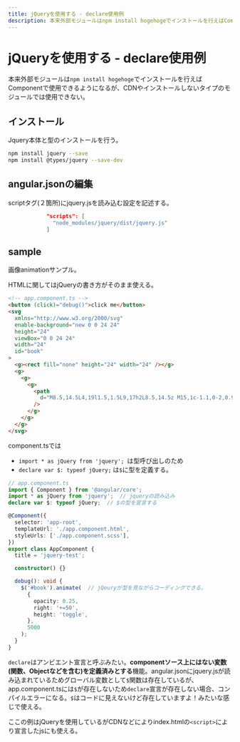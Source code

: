 ```yaml
---
title: jQueryを使用する - declare使用例
description: 本来外部モジュールはnpm install hogehogeでインストールを行えばComponentで使用できるようになるが、CDNやインストールしないタイプのモジュールでは使用できない。
---
```


# jQueryを使用する - declare使用例

本来外部モジュールは`npm install hogehoge`でインストールを行えばComponentで使用できるようになるが、CDNやインストールしないタイプのモジュールでは使用できない。

<ClientOnly>
  <CallInFeedAdsense />
</ClientOnly>

## インストール

Jquery本体と型のインストールを行う。

```bash
npm install jquery --save
npm install @types/jquery --save-dev
```

## angular.jsonの編集

scriptタグ(２箇所)にjquery.jsを読み込む設定を記述する。

```json
            "scripts": [
              "node_modules/jquery/dist/jquery.js"
            ]
```

## sample

画像animationサンプル。

HTMLに関してはjQueryの書き方がそのまま使える。

```html
<!-- app.component.ts -->
<button (click)="debug()">click me</button>
<svg
  xmlns="http://www.w3.org/2000/svg"
  enable-background="new 0 0 24 24"
  height="24"
  viewBox="0 0 24 24"
  width="24"
  id="book"
>
  <g><rect fill="none" height="24" width="24" /></g>
  <g>
    <g>
      <g>
        <path
          d="M8.5,14.5L4,19l1.5,1.5L9,17h2L8.5,14.5z M15,1c-1.1,0-2,0.9-2,2s0.9,2,2,2s2-0.9,2-2S16.1,1,15,1z M21,21.01L18,24 l-2.99-3.01V19.5l-7.1-7.09C7.6,12.46,7.3,12.48,7,12.48v-2.16c1.66,0.03,3.61-0.87,4.67-2.04l1.4-1.55 C13.42,6.34,14.06,6,14.72,6h0.03C15.99,6.01,17,7.02,17,8.26v5.75c0,0.84-0.35,1.61-0.92,2.16l-3.58-3.58v-2.27 c-0.63,0.52-1.43,1.02-2.29,1.39L16.5,18H18L21,21.01z"
        />
      </g>
    </g>
  </g>
</svg>
```

component.tsでは

* `import * as jQuery from 'jquery'; `は型呼び出しのため
* `declare var $: typeof jQuery;` は`$`に型を定義する。

```ts
// app.component.ts
import { Component } from '@angular/core';
import * as jQuery from 'jquery';  // jqueryの読み込み
declare var $: typeof jQuery;  // $の型を宣言する

@Component({
  selector: 'app-root',
  templateUrl: './app.component.html',
  styleUrls: ['./app.component.scss'],
})
export class AppComponent {
  title = 'jquery-test';

  constructor() {}

  debug(): void {
    $('#book').animate(  // jQeuryが型を見ながらコーディングできる。
      {
        opacity: 0.25,
        right: '+=50',
        height: 'toggle',
      },
      5000
    );
  }
}
```

`declare`はアンビエント宣言と呼ぶみたい。**componentソース上にはない変数(関数、Objectなどを含む)を定義済みとする**機能。angular.jsonにjquery.jsが読み込まれているためグローバル変数として`$`関数は存在しているが、app.component.tsには`$`が存在しないため`declare`宣言が存在しない場合、コンパイルエラーになる。`$`はコードに見えないけど存在していますよ！みたいな感じで使える。

ここの例はjQueryを使用しているがCDNなどによりindex.htmlの`<script>`により宣言したjsにも使える。
